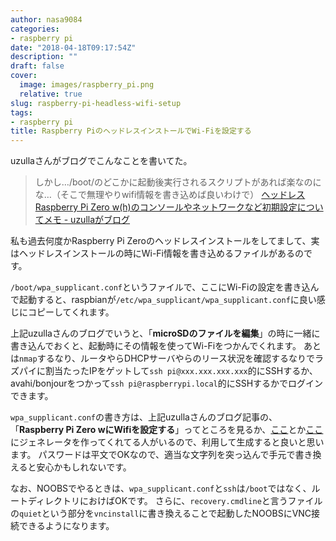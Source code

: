 ```yaml
---
author: nasa9084
categories:
- raspberry pi
date: "2018-04-18T09:17:54Z"
description: ""
draft: false
cover:
  image: images/raspberry_pi.png
  relative: true
slug: raspberry-pi-headless-wifi-setup
tags:
- raspberry pi
title: Raspberry PiのヘッドレスインストールでWi-Fiを設定する
---
```



uzullaさんがブログでこんなことを書いてた。

> しかし…/boot/のどこかに起動後実行されるスクリプトがあれば楽なのにな…（そこで無理やりwifi情報を書き込めば良いわけで）
[ヘッドレスRaspberry Pi Zero w(h)のコンソールやネットワークなど初期設定についてメモ - uzullaがブログ](http://uzulla.hateblo.jp/entry/2018/04/17/134526)

私も過去何度かRaspberry Pi Zeroのヘッドレスインストールをしてまして、実はヘッドレスインストールの時にWi-Fi情報を書き込めるファイルがあるのです。

`/boot/wpa_supplicant.conf`というファイルで、ここにWi-Fiの設定を書き込んで起動すると、raspbianが`/etc/wpa_supplicant/wpa_supplicant.conf`に良い感じにコピーしてくれます。

上記uzullaさんのブログでいうと、「**microSDのファイルを編集**」の時に一緒に書き込んでおくと、起動時にその情報を使ってWi-Fiをつかんでくれます。
あとは`nmap`するなり、ルータやらDHCPサーバやらのリース状況を確認するなりでラズパイに割当たったIPをゲットして`ssh pi@xxx.xxx.xxx.xxx`的にSSHするか、avahi/bonjourをつかって`ssh pi@raspberrypi.local`的にSSHするかでログインできます。

`wpa_supplicant.conf`の書き方は、上記uzullaさんのブログ記事の、「**Raspberry Pi Zero wにWifiを設定する**」ってところを見るか、[ここ](https://steveedson.co.uk/tools/wpa/)とか[ここ](https://mascii.github.io/wpa-supplicant-conf-tool/)にジェネレータを作ってくれてる人がいるので、利用して生成すると良いと思います。
パスワードは平文でOKなので、適当な文字列を突っ込んで手元で書き換えると安心かもしれないです。

なお、NOOBSでやるときは、`wpa_supplicant.conf`と`ssh`は`/boot`ではなく、ルートディレクトリにおけばOKです。
さらに、`recovery.cmdline`と言うファイルの`quiet`という部分を`vncinstall`に書き換えることで起動したNOOBSにVNC接続できるようになります。

